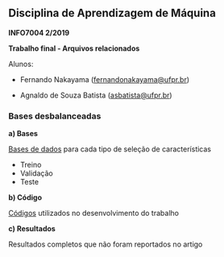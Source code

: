 ## Disciplina de Aprendizagem de Máquina
**INFO7004 2/2019**

**Trabalho final - Arquivos relacionados**

Alunos:
- Fernando Nakayama (fernandonakayama@ufpr.br)

- Agnaldo de Souza Batista (asbatista@ufpr.br)

### Bases desbalanceadas

**a) Bases**

[Bases de dados](https://github.com/fernandonakayama/Disciplina_Machine_Learning/tree/master/base_desbalanceada/bases) para cada tipo de seleção de características
- Treino
- Validação
- Teste 

**b) Código**

[Códigos](https://github.com/fernandonakayama/Disciplina_Machine_Learning/tree/master/base_desbalanceada/codigos) utilizados no desenvolvimento do trabalho

**c) Resultados**

Resultados completos que não foram reportados no artigo
